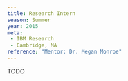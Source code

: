 ```yaml
---
title: Research Intern
season: Summer
year: 2015
meta:
 - IBM Research
 - Cambridge, MA
reference: "Mentor: Dr. Megan Monroe"
---
```

TODO